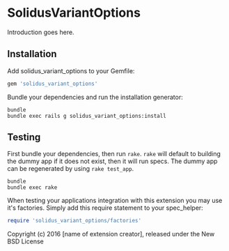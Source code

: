 SolidusVariantOptions
=====================

Introduction goes here.

Installation
------------

Add solidus_variant_options to your Gemfile:

```ruby
gem 'solidus_variant_options'
```

Bundle your dependencies and run the installation generator:

```shell
bundle
bundle exec rails g solidus_variant_options:install
```

Testing
-------

First bundle your dependencies, then run `rake`. `rake` will default to building the dummy app if it does not exist, then it will run specs. The dummy app can be regenerated by using `rake test_app`.

```shell
bundle
bundle exec rake
```

When testing your applications integration with this extension you may use it's factories.
Simply add this require statement to your spec_helper:

```ruby
require 'solidus_variant_options/factories'
```

Copyright (c) 2016 [name of extension creator], released under the New BSD License
